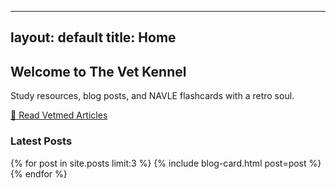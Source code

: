 
---
layout: default
title: Home
---

<section class="hero">
  <h2>Welcome to The Vet Kennel</h2>
  <p>Study resources, blog posts, and NAVLE flashcards with a retro soul.</p>
  <a class="button" href="/articles.html">📝 Read Vetmed Articles</a>
</section>

<section class="blog-preview">
  <h3>Latest Posts</h3>
  {% for post in site.posts limit:3 %}
    {% include blog-card.html post=post %}
  {% endfor %}
</section>
